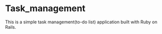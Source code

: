 # Task_management
This is a simple task management(to-do list) application built with Ruby on Rails.
